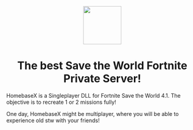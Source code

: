 <p align="center">
  <img src="https://media.discordapp.net/attachments/1134250389403873331/1165870523788574800/FusionIcon.png?ex=65486c89&is=6535f789&hm=4aab326d88ac415716ea7eeffe19b524b87d98fa14c7400820032740dbd316a8&=" height=100px></img>
  <h1 align="center">The best Save the World Fortnite Private Server!</h1>
  <p>HomebaseX is a Singleplayer DLL for Fortnite Save the World 4.1. The objective is to recreate 1 or 2 missions fully!</p>
  <p>One day, HomebaseX might be multiplayer, where you will be able to experience old stw with your friends!</p>
</p>
